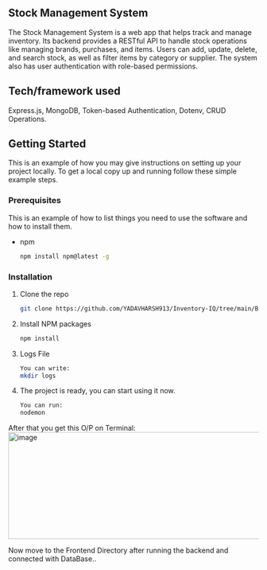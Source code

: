 ## Stock Management System 

The Stock Management System is a web app that helps track and manage inventory. Its backend provides a RESTful API to handle stock operations like managing brands, purchases, and items. Users can add, update, delete, and search stock, as well as filter items by category or supplier. The system also has user authentication with role-based permissions.

## Tech/framework used
Express.js, MongoDB, Token-based Authentication, Dotenv, CRUD Operations.


## Getting Started

This is an example of how you may give instructions on setting up your project locally.
To get a local copy up and running follow these simple example steps.

### Prerequisites

This is an example of how to list things you need to use the software and how to install them.

- npm
  ```sh
  npm install npm@latest -g
  ```

### Installation

1. Clone the repo
   ```sh
   git clone https://github.com/YADAVHARSH913/Inventory-IQ/tree/main/Backend
   ```
2. Install NPM packages
   ```sh
   npm install
   ```
3. Logs File
   ```sh
   You can write:
   mkdir logs
   ```
4. The project is ready, you can start using it now.
   ```sh
   You can run:
   nodemon
   ```
After that you get this O/P on Terminal: 
<img width="920" height="215" alt="image" src="https://github.com/user-attachments/assets/74172466-3f25-44ab-86c1-12a98475c594" />



Now move to the Frontend Directory after running the backend and connected with DataBase..




